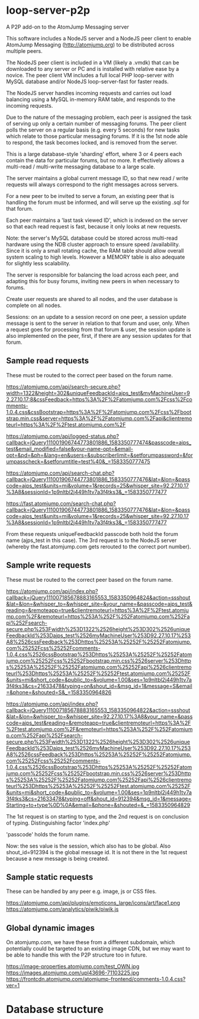 # loop-server-p2p
A P2P add-on to the AtomJump Messaging server


This software includes a NodeJS server and a NodeJS peer client to enable 
AtomJump Messaging (http://atomjump.org) to be distributed across multiple
peers.

The NodeJS peer client is included in a VM (likely a .vmdk) that can be downloaded to any
server or PC and is installed with relative ease by a novice. The peer client VM includes a full local
PHP loop-server with MySQL database and/or NodeJS loop-server-fast for faster reads.

The NodeJS server handles incoming requests and carries out load balancing using a MySQL in-memory
RAM table, and responds to the incoming requests.

Due to the nature of the messaging problem, each peer is assigned the task of serving up only a 
certain number of messaging forums. The peer client polls the server on a regular basis (e.g. every 5 seconds) for new
tasks which relate to those particular messaging forums. If it is the 1st node able to respond, the task becomes
locked, and is removed from the server.

This is a large database-style 'sharding' effort, where 3 or 4 peers each contain the data for particular forums,
but no more. It effectively allows a multi-read / multi-write messaging database to a large scale.

The server maintains a global current message ID, so that new read / write requests will always correspond to the right
messages across servers.

For a new peer to be invited to serve a forum, an existing peer that is handling the forum must be informed,
and will serve up the existing .sql for that forum.

Each peer maintains a 'last task viewed ID', which is indexed on the server so that each read request is fast, because
it only looks at new requests.

Note: the server's MySQL database could be stored across multi-read hardware using the NDB cluster approach to ensure speed /availability. Since it is only a small rotating cache, the RAM table should allow overall system scaling to high levels.
However a MEMORY table is also adequate for slightly less scalability.

The server is responsible for balancing the load across each peer, and adapting this for busy forums, inviting new peers
in when necessary to forums.

Create user requests are shared to all nodes, and the user database is complete on all nodes.

Sessions: on an update to a session record on one peer, a session update message is sent to the server in relation to that
forum and user, only. When a request goes for processing from that forum & user, the session update is also implemented on the peer, first, if there are any session updates for that forum.


## Sample read requests

These must be routed to the correct peer based on the forum name.

https://atomjump.com/api/search-secure.php?width=1322&height=302&uniqueFeedbackId=ajps_test&myMachineUser=92.27.10.17:8&cssFeedback=https%3A%2F%2Fatomjump.com%2Fcss%2Fcomments-1.0.4.css&cssBootstrap=https%3A%2F%2Fatomjump.com%2Fcss%2Fbootstrap.min.css&server=https%3A%2F%2Fatomjump.com%2Fapi&clientremoteurl=https%3A%2F%2Ftest.atomjump.com%2F

https://atomjump.com/api/logged-status.php?callback=jQuery111001906744773801886_1583350777474&passcode=ajps_test&email_modified=false&your-name-opt=&email-opt=&pd=&ph=&lang=en&users=&subscriberlimit=&setforumpassword=&forumpasscheck=&setforumtitle=test%40&_=1583350777475


https://atomjump.com/api/search-chat.php?callback=jQuery111001906744773801886_1583350777476&lat=&lon=&passcode=ajps_test&units=mi&volume=1&records=25&whisper_site=92.27.10.17%3A8&sessionId=1p9nltbl2j449h1tv7a3f4tks3&_=1583350777477


https://fast.atomjump.com/search-chat.php?callback=jQuery111001906744773801886_1583350777476&lat=&lon=&passcode=ajps_test&units=mi&volume=1&records=25&whisper_site=92.27.10.17%3A8&sessionId=1p9nltbl2j449h1tv7a3f4tks3&_=1583350777477


From these requests
uniqueFeedbackId
passcode
both hold the forum name (ajps_test in this case).
The 3rd request is to the NodeJS server (whereby the fast.atomjump.com gets rerouted to the correct port number).


## Sample write requests

These must be routed to the correct peer based on the forum name.

https://atomjump.com/api/index.php?callback=jQuery111007185678883165553_1583350964824&action=ssshout&lat=&lon=&whisper_to=&whisper_site=&your_name=&passcode=ajps_test&reading=&remoteapp=true&clientremoteurl=https%3A%2F%2Ftest.atomjump.com%2F&remoteurl=https%253A%252F%252Fatomjump.com%252Fapi%252Fsearch-secure.php%253Fwidth%253D1322%2526height%253D302%2526uniqueFeedbackId%253Dajps_test%2526myMachineUser%253D92.27.10.17%253A8%2526cssFeedback%253Dhttps%25253A%25252F%25252Fatomjump.com%25252Fcss%25252Fcomments-1.0.4.css%2526cssBootstrap%253Dhttps%25253A%25252F%25252Fatomjump.com%25252Fcss%25252Fbootstrap.min.css%2526server%253Dhttps%25253A%25252F%25252Fatomjump.com%25252Fapi%2526clientremoteurl%253Dhttps%25253A%25252F%25252Ftest.atomjump.com%25252F&units=mi&short_code=&public_to=&volume=1.00&ses=1p9nltbl2j449h1tv7a3f4tks3&cs=21633478&typing=on&shout_id=&msg_id=1&message=S&email=&phone=&shouted=S&_=1583350964826



https://atomjump.com/api/index.php?callback=jQuery111007185678883165553_1583350964822&action=ssshout&lat=&lon=&whisper_to=&whisper_site=92.27.10.17%3A8&your_name=&passcode=ajps_test&reading=&remoteapp=true&clientremoteurl=https%3A%2F%2Ftest.atomjump.com%2F&remoteurl=https%253A%252F%252Fatomjump.com%252Fapi%252Fsearch-secure.php%253Fwidth%253D1322%2526height%253D302%2526uniqueFeedbackId%253Dajps_test%2526myMachineUser%253D92.27.10.17%253A8%2526cssFeedback%253Dhttps%25253A%25252F%25252Fatomjump.com%25252Fcss%25252Fcomments-1.0.4.css%2526cssBootstrap%253Dhttps%25253A%25252F%25252Fatomjump.com%25252Fcss%25252Fbootstrap.min.css%2526server%253Dhttps%25253A%25252F%25252Fatomjump.com%25252Fapi%2526clientremoteurl%253Dhttps%25253A%25252F%25252Ftest.atomjump.com%25252F&units=mi&short_code=&public_to=&volume=1.00&ses=1p9nltbl2j449h1tv7a3f4tks3&cs=21633478&typing=off&shout_id=912394&msg_id=1&message=Starting+to+type%0D%0A&email=&phone=&shouted=&_=1583350964829


The 1st request is on starting to type, and the 2nd request is on conclusion of typing.
Distinguishing factor 'index.php'

'passcode' holds the forum name.

Now: the ses value is the session, which also has to be global.
Also shout_id=912394
is the global message id. It is not there in the 1st request because a new message is being created.


## Sample static requests

These can be handled by any peer e.g. image, js or CSS files.

https://atomjump.com/api/plugins/emoticons_large/icons/art/face1.png
https://atomjump.com/analytics/piwik/piwik.js


## Global dynamic images

On atomjump.com, we have these from a different subdomain, which potentially could be targeted to an existing
image CDN, but we may want to be able to handle this with the P2P structure too in future.

https://image-properties.atomjump.com/test_OWN.jpg
https://images.atomjump.com/upl43696-71103225.jpg
https://frontcdn.atomjump.com/atomjump-frontend/comments-1.0.4.css?ver=1



# Database structure



